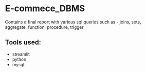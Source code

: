 # E-commece_DBMS

Contains a final report with various sql queries such as - joins, sets, aggregate, function, procedure, trigger

## Tools used:
* streamlit
* python
* mysql
